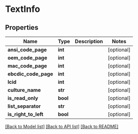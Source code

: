 # TextInfo

## Properties
Name | Type | Description | Notes
------------ | ------------- | ------------- | -------------
**ansi_code_page** | **int** |  | [optional] 
**oem_code_page** | **int** |  | [optional] 
**mac_code_page** | **int** |  | [optional] 
**ebcdic_code_page** | **int** |  | [optional] 
**lcid** | **int** |  | [optional] 
**culture_name** | **str** |  | [optional] 
**is_read_only** | **bool** |  | [optional] 
**list_separator** | **str** |  | [optional] 
**is_right_to_left** | **bool** |  | [optional] 

[[Back to Model list]](../README.md#documentation-for-models) [[Back to API list]](../README.md#documentation-for-api-endpoints) [[Back to README]](../README.md)

